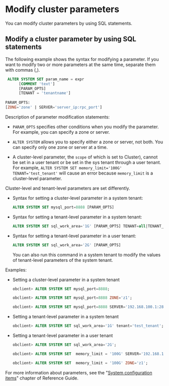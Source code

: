 Modify cluster parameters 
==============================================

You can modify cluster parameters by using SQL statements. 

Modify a cluster parameter by using SQL statements 
-----------------------------------------------------------------------

The following example shows the syntax for modifying a parameter. If you want to modify two or more parameters at the same time, separate them with commas (,). 

```sql
 ALTER SYSTEM SET param_name = expr
      [COMMENT 'text']
      [PARAM_OPTS]
      [TENANT = 'tenantname']
      
PARAM_OPTS:
[ZONE='zone' | SERVER='server_ip:rpc_port']
```



Description of parameter modification statements:

* `PARAM_OPTS` specifies other conditions when you modify the parameter. For example, you can specify a zone or server.

  

* `ALTER SYSTEM` allows you to specify either a zone or server, not both. You can specify only one zone or server at a time.

  

* A cluster-level parameter, the `scope` of which is set to Cluster), cannot be set in a user tenant or be set in the sys tenant through a user tenant. For example, `ALTER SYSTEM SET memory_limit='100G' TENANT='test_tenant'` will cause an error because `memory_limit` is a cluster-level parameter.

  




Cluster-level and tenant-level parameters are set differently.

* Syntax for setting a cluster-level parameter in a system tenant:

  ```sql
  ALTER SYSTEM SET mysql_port=8888 [PARAM_OPTS]
  ```

  

* Syntax for setting a tenant-level parameter in a system tenant:

  ```sql
  ALTER SYSTEM SET sql_work_area='1G' [PARAM_OPTS] TENANT=all|TENANT_NAME|seed
  ```

  

* Syntax for setting a tenant-level parameter in a user tenant:

  ```sql
  ALTER SYSTEM SET sql_work_area='2G' [PARAM_OPTS]
  ```

  

  You can also run this command in a system tenant to modify the values of tenant-level parameters of the system tenant.
  




Examples:

* Setting a cluster-level parameter in a system tenant 

  ```sql
  obclient> ALTER SYSTEM SET mysql_port=8888;
  
  obclient> ALTER SYSTEM SET mysql_port=8888 ZONE='z1';
  
  obclient> ALTER SYSTEM SET mysql_port=8888 SERVER='192.168.100.1:2882';
  ```

  

* Setting a tenant-level parameter in a system tenant 

  ```sql
  obclient> ALTER SYSTEM SET sql_work_area='1G' tenant='test_tenant';
  ```

  

* Setting a tenant-level parameter in a user tenant 

  ```sql
  obclient> ALTER SYSTEM SET sql_work_area='2G';
  
  obclient> ALTER SYSTEM SET  memory_limit = '100G' SERVER='192.168.100.1:2882';
  
  obclient> ALTER SYSTEM SET  memory_limit = '100G' ZONE='z1';
  ```

  




For more information about parameters, see the "[System configuration items](/en-US/13.reference-guide/3.system-configuration-items/1.overview-of-system-configuration-items.md)" chapter of Reference Guide.

